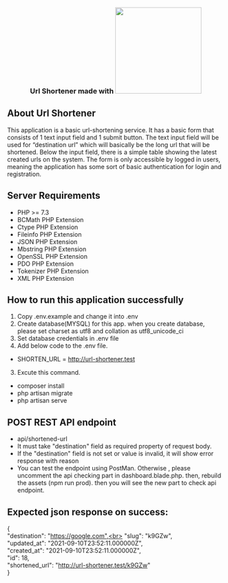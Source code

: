 <h3 align="center">Url Shortener made with <a href="https://laravel.com" target="_blank"><img src="https://raw.githubusercontent.com/laravel/art/master/logo-lockup/5%20SVG/2%20CMYK/1%20Full%20Color/laravel-logolockup-cmyk-red.svg" width="200"></a></h3>

## About Url Shortener

This application is a basic url-shortening service. It has a basic form that consists of 1 text input
field and 1 submit button. The text input field will be used for “destination url” which will basically be the long url that will be shortened.
Below the input field, there is a simple table showing the latest created urls on the system.
The form is only accessible by logged in users, meaning the application has some sort of basic authentication for
login and registration.

## Server Requirements
- PHP >= 7.3
- BCMath PHP Extension
- Ctype PHP Extension
- Fileinfo PHP Extension
- JSON PHP Extension
- Mbstring PHP Extension
- OpenSSL PHP Extension
- PDO PHP Extension
- Tokenizer PHP Extension
- XML PHP Extension

## How to run this application successfully

1. Copy .env.example and change it into .env
2. Create database(MYSQL) for this app. when you create database, please set charset as utf8 and collation as utf8_unicode_ci
3. Set database credentials in .env file
4. Add below code to the .env file. 
- SHORTEN_URL = http://url-shortener.test
3. Excute this command. 
- composer install
- php artisan migrate
- php artisan serve

## POST REST API endpoint
- api/shortened-url
- It must take "destination" field as required property of request body.
- If the "destination" field is not set or value is invalid, it will show error response with reason
- You can test the endpoint using PostMan. Otherwise , please uncomment the api checking part in dashboard.blade.php. then, rebuild the assets (npm run prod). then you will see the new part to check api endpoint.
## Expected json response on success:

{\
    "destination": "https://google.com",<br>
    "slug": "k9GZw",\
    "updated_at": "2021-09-10T23:52:11.000000Z",\
    "created_at": "2021-09-10T23:52:11.000000Z",\
    "id": 18,\
    "shortened_url": "http://url-shortener.test/k9GZw" <br>
}